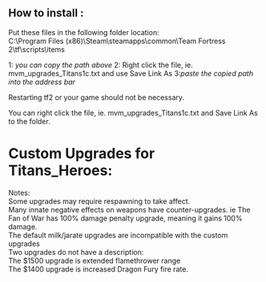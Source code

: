 ## How to install :
Put these files in the following folder location:\
C:\Program Files (x86)\Steam\steamapps\common\Team Fortress 2\tf\scripts\items

1: _you can copy the path above_
2: Right click the file, ie. mvm_upgrades_Titans1c.txt and use Save Link As
3:_paste the copied path into the address bar_

Restarting tf2 or your game should not be necessary.

You can right click the file, ie. mvm_upgrades_Titans1c.txt and Save Link As to the folder.

# Custom Upgrades for Titans_Heroes:
Notes:\
Some upgrades may require respawning to take affect.\
Many innate negative effects on weapons have counter-upgrades. ie The Fan of War has 100% damage penalty upgrade, meaning it gains 100% damage.\
The default milk/jarate upgrades are incompatible with the custom upgrades\
Two upgrades do not have a description:\
The $1500 upgrade is extended flamethrower range\
The $1400 upgrade is increased Dragon Fury fire rate.


